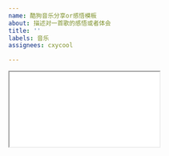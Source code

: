```yaml
---
name: 酷狗音乐分享or感悟模板
about: 描述对一首歌的感悟或者体会
title: ''
labels: 音乐
assignees: cxycool

---
```


<!--可以写写描述文字-->


<iframe class="musicplayer" src="./plugin/music/music.html?

 id=      【酷狗音乐ID】  

 &platform=K
"></iframe>
